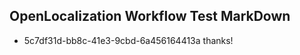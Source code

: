 ## OpenLocalization Workflow Test MarkDown
* 5c7df31d-bb8c-41e3-9cbd-6a456164413a thanks!

<!--HONumber=Aug16_HO1-->


